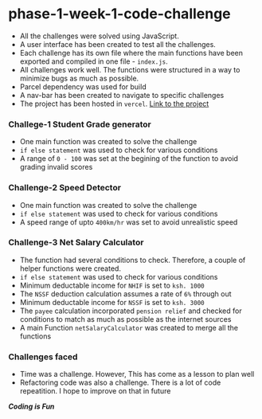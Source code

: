 # phase-1-week-1-code-challenge

* All the challenges were solved using JavaScript.
* A user interface has been created to test all the challenges.
* Each challenge has its own file where the main functions have been exported and compiled in one file - `index.js`.
* All challenges work well. The functions were structured in a way to minimize bugs as much as possible.
* Parcel dependency was used for build
* A nav-bar has been created to navigate to specific challenges
* The project has been hosted in `vercel`.
[Link to the project](https://phase-1-week-1-code-challenge.vercel.app/)



### Challege-1 Student Grade generator

* One main function was created to solve the challenge
* `if else statement` was used to check for various conditions
* A range of `0 - 100` was set at the begining of the function to avoid grading invalid scores

### Challenge-2 Speed Detector

* One main function was created to solve the challenge
* `if else statement` was used to check for various conditions
* A speed range of upto `400km/hr` was set to avoid unrealistic speed

### Challenge-3 Net Salary Calculator

* The function had several conditions to check. Therefore, a couple of helper functions were created.
* `if else statement` was used to check for various conditions
* Minimum deductable income for `NHIF` is set to `ksh. 1000`
* The `NSSF` deduction calculation assumes a rate of `6%` through out
* Minimum deductable income for `NSSF` is set to `ksh. 3000`
* The `payee` calculation incorporated `pension relief` and checked for conditions to match as much as possible as the internet sources
* A main Function `netSalaryCalculator` was created to merge all the functions


### Challenges faced

* Time was a challenge. However, This has come as a lesson to plan well
* Refactoring code was also a challenge. There is a lot of code repeatition. I hope to improve on that in future



***Coding is Fun***





